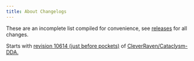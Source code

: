 ```yaml
---
title: About Changelogs
---
```


These are an incomplete list compiled for convenience, see
[releases](https://github.com/cataclysmbnteam/Cataclysm-BN/releases) for all changes.

Starts with
[revision 10614 (just before pockets)](https://github.com/cataclysmbnteam/Cataclysm-BN/commit/8cea0fce70c87ea93c6fd4e409c68558e24ce42e)
of [CleverRaven/Cataclysm-DDA.](https://github.com/CleverRaven/Cataclysm-DDA)
